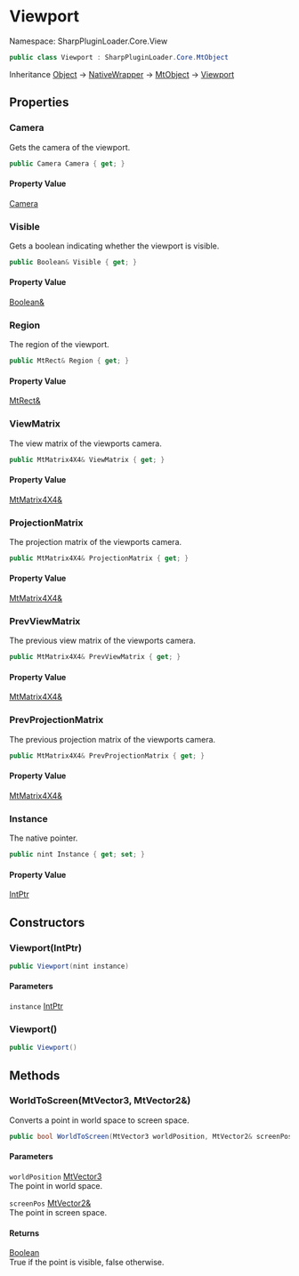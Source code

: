 # Viewport

Namespace: SharpPluginLoader.Core.View

```csharp
public class Viewport : SharpPluginLoader.Core.MtObject
```

Inheritance [Object](https://docs.microsoft.com/en-us/dotnet/api/System.Object) → [NativeWrapper](./SharpPluginLoader.Core.NativeWrapper.md) → [MtObject](./SharpPluginLoader.Core.MtObject.md) → [Viewport](./SharpPluginLoader.Core.View.Viewport.md)

## Properties

### **Camera**

Gets the camera of the viewport.

```csharp
public Camera Camera { get; }
```

#### Property Value

[Camera](./SharpPluginLoader.Core.View.Camera.md)<br>

### **Visible**

Gets a boolean indicating whether the viewport is visible.

```csharp
public Boolean& Visible { get; }
```

#### Property Value

[Boolean&](https://docs.microsoft.com/en-us/dotnet/api/System.Boolean&)<br>

### **Region**

The region of the viewport.

```csharp
public MtRect& Region { get; }
```

#### Property Value

[MtRect&](./SharpPluginLoader.Core.MtTypes.MtRect.md)<br>

### **ViewMatrix**

The view matrix of the viewports camera.

```csharp
public MtMatrix4X4& ViewMatrix { get; }
```

#### Property Value

[MtMatrix4X4&](./SharpPluginLoader.Core.MtTypes.MtMatrix4X4.md)<br>

### **ProjectionMatrix**

The projection matrix of the viewports camera.

```csharp
public MtMatrix4X4& ProjectionMatrix { get; }
```

#### Property Value

[MtMatrix4X4&](./SharpPluginLoader.Core.MtTypes.MtMatrix4X4.md)<br>

### **PrevViewMatrix**

The previous view matrix of the viewports camera.

```csharp
public MtMatrix4X4& PrevViewMatrix { get; }
```

#### Property Value

[MtMatrix4X4&](./SharpPluginLoader.Core.MtTypes.MtMatrix4X4.md)<br>

### **PrevProjectionMatrix**

The previous projection matrix of the viewports camera.

```csharp
public MtMatrix4X4& PrevProjectionMatrix { get; }
```

#### Property Value

[MtMatrix4X4&](./SharpPluginLoader.Core.MtTypes.MtMatrix4X4.md)<br>

### **Instance**

The native pointer.

```csharp
public nint Instance { get; set; }
```

#### Property Value

[IntPtr](https://docs.microsoft.com/en-us/dotnet/api/System.IntPtr)<br>

## Constructors

### **Viewport(IntPtr)**

```csharp
public Viewport(nint instance)
```

#### Parameters

`instance` [IntPtr](https://docs.microsoft.com/en-us/dotnet/api/System.IntPtr)<br>

### **Viewport()**

```csharp
public Viewport()
```

## Methods

### **WorldToScreen(MtVector3, MtVector2&)**

Converts a point in world space to screen space.

```csharp
public bool WorldToScreen(MtVector3 worldPosition, MtVector2& screenPos)
```

#### Parameters

`worldPosition` [MtVector3](./SharpPluginLoader.Core.MtTypes.MtVector3.md)<br>
The point in world space.

`screenPos` [MtVector2&](./SharpPluginLoader.Core.MtTypes.MtVector2.md)<br>
The point in screen space.

#### Returns

[Boolean](https://docs.microsoft.com/en-us/dotnet/api/System.Boolean)<br>
True if the point is visible, false otherwise.
